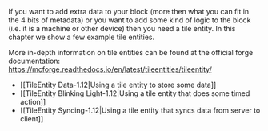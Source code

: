 If you want to add extra data to your block (more then what you can fit in the 4 bits of metadata) or you want to add some kind of logic to the block (i.e. it is a machine or other device) then you need a tile entity. In this chapter we show a few example tile entities.

More in-depth information on tile entities can be found at the official forge documentation: https://mcforge.readthedocs.io/en/latest/tileentities/tileentity/

* [[TileEntity Data-1.12|Using a tile entity to store some data]]
* [[TileEntity Blinking Light-1.12|Using a tile entity that does some timed action]]
* [[TileEntity Syncing-1.12|Using a tile entity that syncs data from server to client]]
